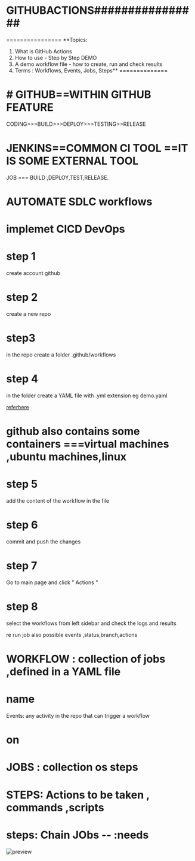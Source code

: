 # GITHUBACTIONS################
================
**Topics:
 1. What is GitHub Actions
 2. How to use - Step by Step DEMO
 3. A demo workflow file - how to create, run and check results
 4. Terms : Workflows, Events, Jobs, Steps**
==============
#                 # GITHUB==WITHIN GITHUB FEATURE
CODING>>>BUILD>>>DEPLOY>>>TESTING>>RELEASE

# JENKINS==COMMON CI TOOL ==IT IS SOME EXTERNAL TOOL
JOB === BUILD ,DEPLOY,TEST,RELEASE.
# AUTOMATE SDLC workflows
# implemet CICD DevOps 

# 
# step 1
create account github
# step 2 
create a new repo
# step3
in the repo create a folder .github/workflows
# step 4
in the folder create a YAML file with .yml extension
eg demo.yaml

[referhere](https://gist.github.com/weibeld/f136048d0a82aacc063f42e684e3c494)

# github also contains some containers ===virtual machines ,ubuntu machines,linux 
# step 5
add the content of the workflow in the file
# step 6
commit and push the changes 
# step 7
Go to main page and click " Actions "
# step 8
select the workflows from left sidebar and check the logs  and results

re run job also possible
events ,status,branch,actions

# WORKFLOW : collection  of jobs ,defined in a YAML file
# name
Events: any activity in the repo that can trigger a workflow
# on 
# JOBS : collection os steps
# STEPS: Actions to be taken , commands ,scripts
steps:
Chain JObs -- :needs
=====================
![preview](githubactions1)
